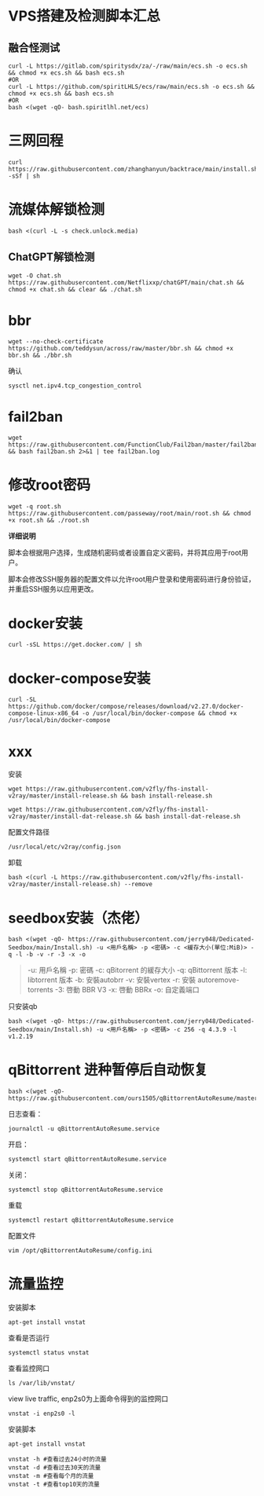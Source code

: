 

# VPS搭建及检测脚本汇总

## 融合怪测试

```shell
curl -L https://gitlab.com/spiritysdx/za/-/raw/main/ecs.sh -o ecs.sh && chmod +x ecs.sh && bash ecs.sh
#OR
curl -L https://github.com/spiritLHLS/ecs/raw/main/ecs.sh -o ecs.sh && chmod +x ecs.sh && bash ecs.sh
#OR
bash <(wget -qO- bash.spiritlhl.net/ecs)
```

# 三网回程

```shell
curl https://raw.githubusercontent.com/zhanghanyun/backtrace/main/install.sh -sSf | sh
```

# 流媒体解锁检测

```shell
bash <(curl -L -s check.unlock.media)
```

## ChatGPT解锁检测

```shell
wget -O chat.sh https://raw.githubusercontent.com/Netflixxp/chatGPT/main/chat.sh && chmod +x chat.sh && clear && ./chat.sh
```

# bbr

```shell
wget --no-check-certificate https://github.com/teddysun/across/raw/master/bbr.sh && chmod +x bbr.sh && ./bbr.sh
```

确认

```shell
sysctl net.ipv4.tcp_congestion_control
```

# fail2ban

```shell
wget https://raw.githubusercontent.com/FunctionClub/Fail2ban/master/fail2ban.sh && bash fail2ban.sh 2>&1 | tee fail2ban.log
```

# 修改root密码

```
wget -q root.sh https://raw.githubusercontent.com/passeway/root/main/root.sh && chmod +x root.sh && ./root.sh
```

**详细说明**

脚本会根据用户选择，生成随机密码或者设置自定义密码，并将其应用于root用户。

脚本会修改SSH服务器的配置文件以允许root用户登录和使用密码进行身份验证，并重启SSH服务以应用更改。

# docker安装

```shell
curl -sSL https://get.docker.com/ | sh
```

# docker-compose安装

```shell
curl -SL https://github.com/docker/compose/releases/download/v2.27.0/docker-compose-linux-x86_64 -o /usr/local/bin/docker-compose && chmod +x /usr/local/bin/docker-compose
```

# xxx

安装

```shell
wget https://raw.githubusercontent.com/v2fly/fhs-install-v2ray/master/install-release.sh && bash install-release.sh
```

```shell
wget https://raw.githubusercontent.com/v2fly/fhs-install-v2ray/master/install-dat-release.sh && bash install-dat-release.sh
```

配置文件路径

`/usr/local/etc/v2ray/config.json`

卸载

```shell
bash <(curl -L https://raw.githubusercontent.com/v2fly/fhs-install-v2ray/master/install-release.sh) --remove
```



# seedbox安装（杰佬）

```shell
bash <(wget -qO- https://raw.githubusercontent.com/jerry048/Dedicated-Seedbox/main/Install.sh) -u <用戶名稱> -p <密碼> -c <緩存大小(單位:MiB)> -q -l -b -v -r -3 -x -o
```

> -u: 用戶名稱
> -p: 密碼
> -c: qBitorrent 的緩存大小
> -q: qBittorrent 版本
> -l: libtorrent 版本
> -b: 安裝autobrr
> -v: 安裝vertex
> -r: 安裝 autoremove-torrents
> -3: 啓動 BBR V3
> -x: 啓動 BBRx
> -o: 自定義端口

只安装qb

```shell
bash <(wget -qO- https://raw.githubusercontent.com/jerry048/Dedicated-Seedbox/main/Install.sh) -u <用戶名稱> -p <密碼> -c 256 -q 4.3.9 -l v1.2.19
```



# qBittorrent 进种暂停后自动恢复

```shell
bash <(wget -qO- https://raw.githubusercontent.com/ours1505/qBittorrentAutoResume/master/main.sh)
```

日志查看：

```
journalctl -u qBittorrentAutoResume.service
```

开启：

```
systemctl start qBittorrentAutoResume.service
```

关闭：

```
systemctl stop qBittorrentAutoResume.service
```

重载

```
systemctl restart qBittorrentAutoResume.service
```

配置文件

```
vim /opt/qBittorrentAutoResume/config.ini
```



# 流量监控

安装脚本

```shell
apt-get install vnstat
```

查看是否运行

```shell
systemctl status vnstat
```

查看监控网口

```shell
ls /var/lib/vnstat/
```

view live traffic, enp2s0为上面命令得到的监控网口

```shell
vnstat -i enp2s0 -l
```

安装脚本

```shell
apt-get install vnstat
```

```shell
vnstat -h #查看过去24小时的流量
vnstat -d #查看过去30天的流量
vnstat -m #查看每个月的流量
vnstat -t #查看top10天的流量
```


